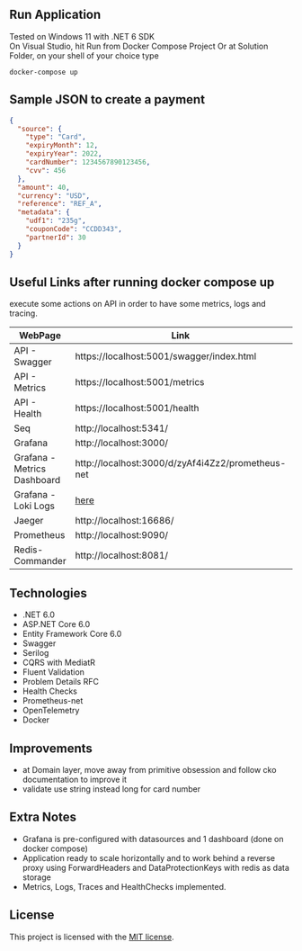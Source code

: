 ## Run Application
Tested on Windows 11 with .NET 6 SDK
<br/>
On Visual Studio, hit Run from Docker Compose Project
Or at Solution Folder, on your shell of your choice type
```text
docker-compose up
```

## Sample JSON to create a payment
```json
{
  "source": {
    "type": "Card",
    "expiryMonth": 12,
    "expiryYear": 2022,
    "cardNumber": 1234567890123456,
    "cvv": 456
  },
  "amount": 40,
  "currency": "USD",
  "reference": "REF_A",
  "metadata": {
    "udf1": "235g",
    "couponCode": "CCDD343",
    "partnerId": 30
  }
}
```

## Useful Links after running docker compose up
execute some actions on API in order to have some metrics, logs and tracing.

| WebPage       | Link          | Username         | Password      |
| ------------- |---------------|:-------------:|:-------------:|
| API - Swagger | https://localhost:5001/swagger/index.html | m2m | secret |
| API - Metrics | https://localhost:5001/metrics      | - | - |
| API - Health | https://localhost:5001/health       | - | - |
| Seq           | http://localhost:5341/ | - | - |
| Grafana       | http://localhost:3000/ | admin | admin |
| Grafana - Metrics Dashboard       | http://localhost:3000/d/zyAf4i4Zz2/prometheus-net | - | - |
| Grafana - Loki Logs      | [here](http://localhost:3000/explore?orgId=1&left=%7B%22datasource%22:%22Loki%22,%22queries%22:%5B%7B%22refId%22:%22A%22,%22expr%22:%22%7BApplicationName%3D%5C%22payments-gateway-webapi%5C%22%7D%22,%22queryType%22:%22range%22%7D%5D,%22range%22:%7B%22from%22:%22now-1h%22,%22to%22:%22now%22%7D%7D) | - | - |
| Jaeger        | http://localhost:16686/ | - | - |
| Prometheus    | http://localhost:9090/ | - | - |
| Redis-Commander | http://localhost:8081/ | root | qwerty |

## Technologies
* .NET 6.0
* ASP.NET Core 6.0
* Entity Framework Core 6.0
* Swagger
* Serilog
* CQRS with MediatR
* Fluent Validation
* Problem Details RFC
* Health Checks
* Prometheus-net
* OpenTelemetry
* Docker


## Improvements
* at Domain layer, move away from primitive obsession and follow cko documentation to improve it
* validate use string instead long for card number

## Extra Notes
* Grafana is pre-configured with datasources and 1 dashboard (done on docker compose)
* Application ready to scale horizontally and to work behind a reverse proxy using ForwardHeaders and DataProtectionKeys with redis as data storage
* Metrics, Logs, Traces and HealthChecks implemented.

## License
This project is licensed with the [MIT license](LICENSE).